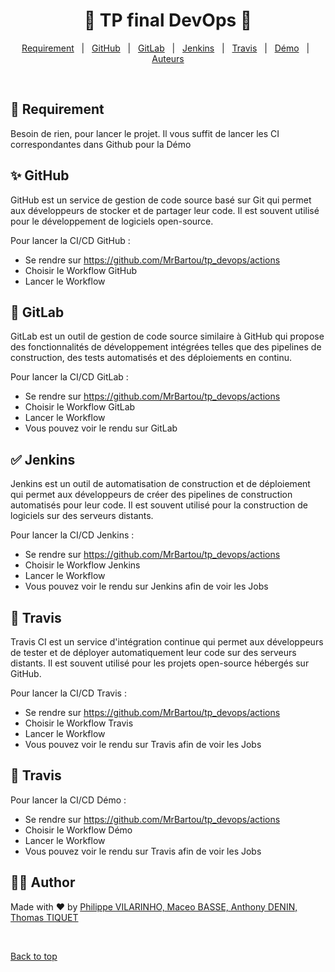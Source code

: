 <h1 align="center">🚀 TP final DevOps 🚀</h1>

<p align="center">
  <a href="#Requirement">Requirement</a> &#xa0; | &#xa0;
  <a href="#GitHub">GitHub</a> &#xa0; | &#xa0;
  <a href="#GitLab">GitLab</a> &#xa0; | &#xa0;
  <a href="#Jenkins">Jenkins</a> &#xa0; | &#xa0;
  <a href="#Travis">Travis</a> &#xa0; | &#xa0;
  <a href="#Travis">Démo</a> &#xa0; | &#xa0;
  <a href="#">Auteurs</a>
</p>

<br>

## :dart: Requirement ##

Besoin de rien, pour lancer le projet. Il vous suffit de lancer les CI correspondantes dans Github pour la Démo

## :sparkles: GitHub ##

GitHub est un service de gestion de code source basé sur Git qui permet aux développeurs de stocker et de partager leur code. Il est souvent utilisé pour le développement de logiciels open-source.

Pour lancer la CI/CD GitHub :
* Se rendre sur https://github.com/MrBartou/tp_devops/actions
* Choisir le Workflow GitHub
* Lancer le Workflow

## :robot: GitLab ##

GitLab est un outil de gestion de code source similaire à GitHub qui propose des fonctionnalités de développement intégrées telles que des pipelines de construction, des tests automatisés et des déploiements en continu.

Pour lancer la CI/CD GitLab :
* Se rendre sur https://github.com/MrBartou/tp_devops/actions
* Choisir le Workflow GitLab
* Lancer le Workflow
* Vous pouvez voir le rendu sur GitLab

## :white_check_mark: Jenkins ##

Jenkins est un outil de automatisation de construction et de déploiement qui permet aux développeurs de créer des pipelines de construction automatisés pour leur code. Il est souvent utilisé pour la construction de logiciels sur des serveurs distants.

Pour lancer la CI/CD Jenkins :
* Se rendre sur https://github.com/MrBartou/tp_devops/actions
* Choisir le Workflow Jenkins
* Lancer le Workflow
* Vous pouvez voir le rendu sur Jenkins afin de voir les Jobs

## :notebook: Travis ##

Travis CI est un service d'intégration continue qui permet aux développeurs de tester et de déployer automatiquement leur code sur des serveurs distants. Il est souvent utilisé pour les projets open-source hébergés sur GitHub.

Pour lancer la CI/CD Travis :
* Se rendre sur https://github.com/MrBartou/tp_devops/actions
* Choisir le Workflow Travis
* Lancer le Workflow
* Vous pouvez voir le rendu sur Travis afin de voir les Jobs

## :notebook: Travis ##

Pour lancer la CI/CD Démo :
* Se rendre sur https://github.com/MrBartou/tp_devops/actions
* Choisir le Workflow Démo
* Lancer le Workflow
* Vous pouvez voir le rendu sur Travis afin de voir les Jobs

## :technologist: Author ##

Made with :heart: by <a href="" target="_blank">Philippe VILARINHO, Maceo BASSE, Anthony DENIN, Thomas TIQUET</a>

&#xa0;

<a href="#top">Back to top</a>
